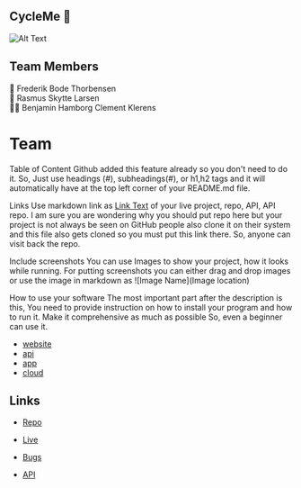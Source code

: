 ## CycleMe 👋

![Alt Text](https://i.ibb.co/Ny95Xgh/template.png)

## Team Members

🧙 Frederik Bode Thorbensen\
🌈 Rasmus Skytte Larsen\
👨‍💻 Benjamin Hamborg Clement Klerens

# Team

Table of Content
Github added this feature already so you don't need to do it. So, Just use headings (#), subheadings(#), or h1,h2 tags and it will automatically have at the top left corner of your README.md file.

Links
Use markdown link as [Link Text](link) of your live project, repo, API, API repo. I am sure you are wondering why you should put repo here but your project is not always be seen on GitHub people also clone it on their system and this file also gets cloned so you must put this link there. So, anyone can visit back the repo.

Include screenshots
You can use Images to show your project, how it looks while running. For putting screenshots you can either drag and drop images or use the image in markdown as ![Image Name](Image location)

How to use your software
The most important part after the description is this, You need to provide instruction on how to install your program and how to run it. Make it comprehensive as much as possible So, even a beginner can use it.

- [website](https://www.cycleme.dk/)
- [api](https://api.cycleme.dk/)
- [app](https://app.cycleme.dk/)
- [cloud](https://cloud.cycleme.dk/)

## Links

- [Repo](https://github.com/Rohit19060/<project-name> "<project-name> Repo")

- [Live](<Homepage url> "Live View")

- [Bugs](https://github.com/Rohit19060/<project-name>/issues "Issues Page")

- [API](<API Link> "API")
